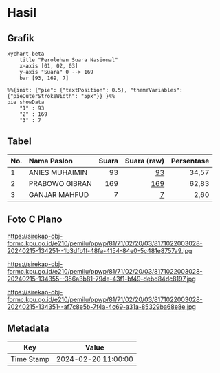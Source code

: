 # Hasil

## Grafik

```mermaid
xychart-beta
    title "Perolehan Suara Nasional"
    x-axis [01, 02, 03]
    y-axis "Suara" 0 --> 169
    bar [93, 169, 7]
```

```mermaid
%%{init: {"pie": {"textPosition": 0.5}, "themeVariables": {"pieOuterStrokeWidth": "5px"}} }%%
pie showData
    "1" : 93
    "2" : 169
    "3" : 7
```

## Tabel

| No. | Nama Paslon    | Suara | Suara (raw) | Persentase |
|:--- |:-------------- | -----:| -----------:| ----------:|
| 1   | ANIES MUHAIMIN | 93    | [93][p-1]   | 34,57      |
| 2   | PRABOWO GIBRAN | 169   | [169][p-2]  | 62,83      |
| 3   | GANJAR MAHFUD  | 7     | [7][p-3]    | 2,60       |


[p-1]: https://github.com/gigit-pemilu/pemilu-2024/blob/main/pilpres/hitung-suara/sub/81-maluku/sub/71-kota-ambon/sub/02-sirimau/sub/2003-batu-merah/sub/028-tps/sub/paslon-1.txt
[p-2]: https://github.com/gigit-pemilu/pemilu-2024/blob/main/pilpres/hitung-suara/sub/81-maluku/sub/71-kota-ambon/sub/02-sirimau/sub/2003-batu-merah/sub/028-tps/sub/paslon-2.txt
[p-3]: https://github.com/gigit-pemilu/pemilu-2024/blob/main/pilpres/hitung-suara/sub/81-maluku/sub/71-kota-ambon/sub/02-sirimau/sub/2003-batu-merah/sub/028-tps/sub/paslon-3.txt

## Foto C Plano

https://sirekap-obj-formc.kpu.go.id/e210/pemilu/ppwp/81/71/02/20/03/8171022003028-20240215-134251--1b3dfb1f-48fa-4154-84e0-5c481e8757a9.jpg

https://sirekap-obj-formc.kpu.go.id/e210/pemilu/ppwp/81/71/02/20/03/8171022003028-20240215-134355--356a3b81-79de-43f1-bf49-debd84dc8197.jpg

https://sirekap-obj-formc.kpu.go.id/e210/pemilu/ppwp/81/71/02/20/03/8171022003028-20240215-134351--af7c8e5b-7f4a-4c69-a31a-85329ba68e8e.jpg


## Metadata

| Key        | Value               |
| ---------- | ------------------- |
| Time Stamp | 2024-02-20 11:00:00 |



